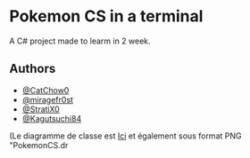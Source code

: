# Pokemon CS in a terminal

A C# project made to learm in 2 week.

## Authors

- [@CatChow0](https://github.com/CatChow0)
- [@miragefr0st](https://github.com/miragefr0st)
- [@StratiX0](https://github.com/StratiX0)
- [@Kagutsuchi84](https://github.com/Mattys8423)

(Le diagramme de classe est [Ici](https://drive.google.com/file/d/1Ub_ITLGlxn_zfrcLgQ0lpOmvMFNheEGZ/view?usp=sharing) et également sous format PNG "PokemonCS.dr
